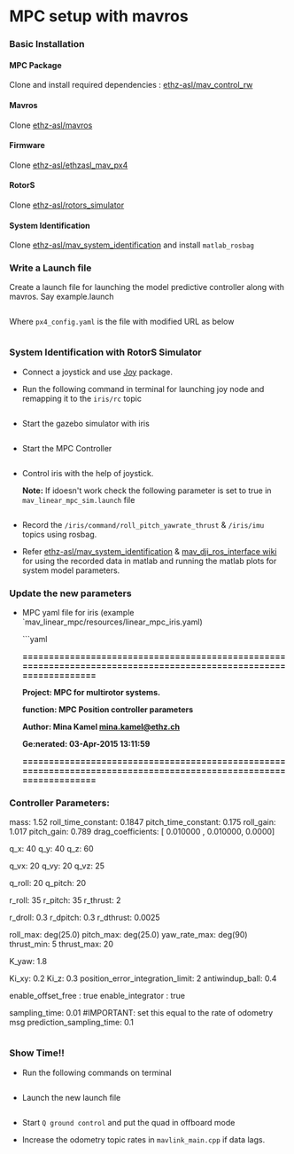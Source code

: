 # MPC setup with mavros

### Basic Installation <a id="basic-installation"></a>

#### MPC Package <a id="mpc-package"></a>

Clone and install required dependencies : [ethz-asl/mav\_control\_rw](https://github.com/ethz-asl/mav_control_rw)​

#### Mavros <a id="mavros"></a>

Clone [ethz-asl/mavros](https://github.com/ethz-asl/mavros)​

#### Firmware <a id="firmware"></a>

Clone [ethz-asl/ethzasl\_mav\_px4](https://github.com/ethz-asl/ethzasl_mav_px4)​

#### RotorS <a id="rotors"></a>

Clone [ethz-asl/rotors\_simulator](https://github.com/ethz-asl/rotors_simulator)​

#### System Identification <a id="system-identification"></a>

Clone [ethz-asl/mav\_system\_identification](https://github.com/ethz-asl/mav_system_identification) and install `matlab_rosbag`

### Write a Launch file <a id="write-a-launch-file"></a>

Create a launch file for launching the model predictive controller along with mavros. Say example.launch

```text

```

Where `px4_config.yaml` is the file with modified URL as below

```text

```

### System Identification with RotorS Simulator <a id="system-identification-with-rotors-simulator"></a>

* Connect a joystick and use [Joy](http://wiki.ros.org/joy) package.
* Run the following command in terminal for launching joy node and remapping it to the `iris/rc` topic

  ```text

  ```

* Start the gazebo simulator with iris

  ```text

  ```

* Start the MPC Controller

  ```text

  ```

* Control iris with the help of joystick.

  **Note:** If idoesn't work check the following parameter is set to true in `mav_linear_mpc_sim.launch` file

  ```text

  ```

* Record the `/iris/command/roll_pitch_yawrate_thrust` & `/iris/imu` topics using rosbag.
* Refer [ethz-asl/mav\_system\_identification](https://github.com/ethz-asl/mav_system_identification) & [mav\_dji\_ros\_interface wiki](https://github.com/ethz-asl/mav_dji_ros_interface/wiki/Dynamic-System-Identification-%28via-VirtualRC%29) for using the recorded data in matlab and running the matlab plots for system model parameters.

### Update the new parameters <a id="update-the-new-parameters"></a>

* MPC yaml file for iris \(example \`mav\_linear\_mpc/resources/linear\_mpc\_iris.yaml\)

  \`\`\`yaml

  **==================================================================================================================**

  **Project: MPC for multirotor systems.**

  **function: MPC Position controller parameters**

  **Author: Mina Kamel mina.kamel@ethz.ch**

  **Ge:nerated: 03-Apr-2015 13:11:59**

  **==================================================================================================================**

### Controller Parameters: <a id="controller-parameters"></a>

mass: 1.52 roll\_time\_constant: 0.1847 pitch\_time\_constant: 0.175 roll\_gain: 1.017 pitch\_gain: 0.789 drag\_coefficients: \[ 0.010000 , 0.010000, 0.0000\]

q\_x: 40 q\_y: 40 q\_z: 60

q\_vx: 20 q\_vy: 20 q\_vz: 25

q\_roll: 20 q\_pitch: 20

r\_roll: 35 r\_pitch: 35 r\_thrust: 2

r\_droll: 0.3 r\_dpitch: 0.3 r\_dthrust: 0.0025

roll\_max: deg\(25.0\) pitch\_max: deg\(25.0\) yaw\_rate\_max: deg\(90\) thrust\_min: 5 thrust\_max: 20

K\_yaw: 1.8

Ki\_xy: 0.2 Ki\_z: 0.3 position\_error\_integration\_limit: 2 antiwindup\_ball: 0.4

enable\_offset\_free : true enable\_integrator : true

sampling\_time: 0.01 \#IMPORTANT: set this equal to the rate of odometry msg prediction\_sampling\_time: 0.1

```text

```

### Show Time!! <a id="show-time"></a>

* Run the following commands on terminal

  ```text

  ```

* Launch the new launch file

  ```text

  ```

* Start `Q ground control` and put the quad in offboard mode
* Increase the odometry topic rates in `mavlink_main.cpp` if data lags.

[  
](https://gajena.gitbook.io/aerial-robotics/temp/setup-your-computer)  


